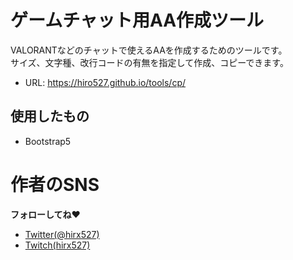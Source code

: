 # ゲームチャット用AA作成ツール
VALORANTなどのチャットで使えるAAを作成するためのツールです。<br>
サイズ、文字種、改行コードの有無を指定して作成、コピーできます。
- URL: https://hiro527.github.io/tools/cp/
## 使用したもの
- Bootstrap5

# 作者のSNS
**フォローしてね❤**
- [Twitter(@hirx527)](https://twitter.com/hirx527)
- [Twitch(hirx527)](https://twitch.tv/hirx527)
